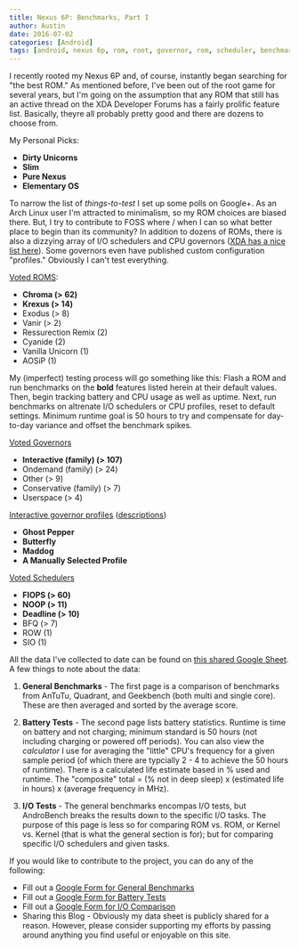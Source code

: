 ```yaml
---
title: Nexus 6P: Benchmarks, Part I
author: Austin
date: 2016-07-02
categories: [Android]
tags: [android, nexus 6p, rom, root, governor, rom, scheduler, benchmark, performenace]
---
```


I recently rooted my Nexus 6P and, of course, instantly began searching for "the best ROM."  As mentioned before, I've been 
out of the root game for several years, but I'm going on the assumption that any ROM that still has an active thread on the XDA Developer 
Forums has a fairly prolific feature list.  Basically, theyre all probably pretty good and there are dozens to choose from.

My Personal Picks:

* **Dirty Unicorns**
* **Slim**
* **Pure Nexus**
* **Elementary OS**

To narrow the list of *things-to-test* I set up some polls on Google+.  As an Arch Linux user I'm attracted to minimalism, so my ROM choices are biased there.  But, I try to contribute to FOSS where / when I can so what better place to begin than its community?  In addition to dozens of ROMs, there is also a dizzying array of I/O schedulers and CPU governors ([XDA has a nice list here](http://forum.xda-developers.com/general/general/ref-to-date-guide-cpu-governors-o-t3048957)).  Some governors even have published custom configuration "profiles."  Obviously I can't test everything.

[Voted ROMS](https://plus.google.com/u/0/+AustinHaedicke/posts/XhiBqsZFFvk):

* **Chroma (> 62)**
* **Krexus (> 14)**
* Exodus (> 8)
* Vanir (> 2)
* Ressurection Remix (2)
* Cyanide (2)
* Vanilla Unicorn (1)
* AOSiP (1)

My (imperfect) testing process will go something like this:  Flash a ROM and run benchmarks on the **bold** features listed herein at their default values. Then, begin tracking battery and CPU usage as well as uptime. Next, run benchmarks on altrenate I/O schedulers or CPU profiles, reset to default settings. Minimum runtime goal is 50 hours to try and compensate for day-to-day variance and offset the benchmark spikes.

[Voted Governors](https://plus.google.com/u/0/+AustinHaedicke/posts/7VH9CvAA473)

* **Interactive (family) (> 107)**
* Ondemand (family) (> 24)
* Other (> 9)
* Conservative (family) (> 7)
* Userspace (> 4)

[Interactive governor profiles](https://github.com/Alcolawl/Interactive-Governor-Tweaks/tree/master/angler) ([descriptions](http://forum.xda-developers.com/nexus-5x/general/guide-advanced-interactive-governor-t3269557/post64645746#post64645746))

* **Ghost Pepper**
* **Butterfly**
* **Maddog**
* **A Manually Selected Profile**

[Voted Schedulers](https://plus.google.com/u/0/+AustinHaedicke/posts/UGmJVMmwyen)

* **FIOPS (> 60)**
* **NOOP (> 11)**
* **Deadline (> 10)**
* BFQ (> 7)
* ROW (1)
* SIO (1)

All the data I've collected to date can be found on [this shared Google Sheet](https://docs.google.com/spreadsheets/d/1KmZNyyYLXeVFufpmpVK-hl0sieGGy3hC5bjhIXYLU_A/edit?usp=sharing).  A few things to note about the data:

1) **General Benchmarks** - The first page is a comparison of benchmarks from AnTuTu, Quadrant, and Geekbench (both multi and single core).  These are then averaged and sorted by the average score.

2) **Battery Tests** - The second page lists battery statistics.  Runtime is time on battery and not charging; minimum standard is 50 hours (not including charging or powered off periods).  You can also view the *calculator* I use for averaging the "little" CPU's frequency for a given sample period (of which there are typcially 2 - 4 to achieve the 50 hours of runtime).  There is a calculated life estimate based in % used and runtime.  The "composite" total  = (% not in deep sleep) x (estimated life in hours) x (average frequency in MHz).

3) **I/O Tests** - The general benchmarks encompas I/O tests, but AndroBench breaks the results down to the specific I/O tasks.  The purpose of this page is less so for comparing ROM vs. ROM, or Kernel vs. Kernel (that is what the general section is for); but for comparing specific I/O schedulers and given tasks.

If you would like to contribute to the project, you can do any of the following:

* Fill out a [Google Form for General Benchmarks](http://goo.gl/forms/tPIEtNJ1PvDEvi3z1)
* Fill out a [Google Form for Battery Tests](http://goo.gl/forms/tJeNyxBKto5kS59k1)
* Fill out a [Google Form for I/O Comparison](http://goo.gl/forms/P6HndN4XUxKyyQeV2)
* Sharing this Blog - Obviously my data sheet is publicly shared for a reason.  However, please consider supporting my efforts by passing around anything you find useful or enjoyable on this site.
